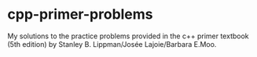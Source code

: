 # cpp-primer-problems
My solutions to the practice problems provided in the c++ primer textbook (5th edition) by Stanley B. Lippman/Josée Lajoie/Barbara E.Moo.
